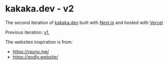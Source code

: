 # kakaka.dev - v2

The second iteration of <a href="https://kakaka.dev" target="_blank">kakaka.dev</a> built with <a href="https://nextjs.org/" target="_blank">Next.js</a> and hosted with <a href="https://vercel.com/" target="_blank">Vercel</a>

Previous iteration:
<a href="https://github.com/Itsnotaka/v1" target="_blank">v1</a>,

The websites inspiration is from:

- <https://rauno.me/>
- <https://godly.website/>
